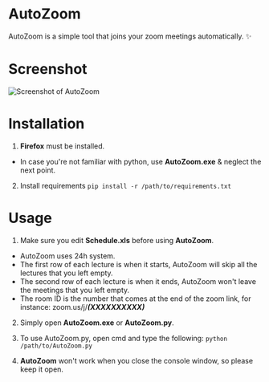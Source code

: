 # AutoZoom
AutoZoom is a simple tool that joins your zoom meetings automatically. :sparkles:

# Screenshot
![Screenshot of AutoZoom](https://i.postimg.cc/hGqhxLb3/autozoom.png)

# Installation
1. **Firefox** must be installed.

- In case you're not familiar with python, use **AutoZoom.exe** & neglect the next point.

2. Install requirements ```pip install -r /path/to/requirements.txt```


# Usage
1. Make sure you edit **Schedule.xls** before using **AutoZoom**.
  - AutoZoom uses 24h system.
  - The first row of each lecture is when it starts, AutoZoom will skip all the lectures that you left empty.
  - The second row of each lecture is when it ends, AutoZoom won't leave the meetings that you left empty.
  - The room ID is the number that comes at the end of the zoom link, for instance: zoom.us/j/***(XXXXXXXXXX)***

2. Simply open **AutoZoom.exe** or **AutoZoom.py**.

3. To use AutoZoom.py, open cmd and type the following: ```python /path/to/AutoZoom.py```

4. **AutoZoom** won't work when you close the console window, so please keep it open.
